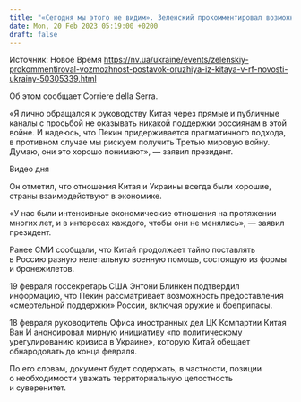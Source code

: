 ```yaml
---
title: "«Сегодня мы этого не видим». Зеленский прокомментировал возможность поставок оружия из Китая в РФ"
date: Mon, 20 Feb 2023 05:19:00 +0200
draft: false
---
```

Источник: Новое Время https://nv.ua/ukraine/events/zelenskiy-prokommentiroval-vozmozhnost-postavok-oruzhiya-iz-kitaya-v-rf-novosti-ukrainy-50305339.html


Об этом сообщает Corriere della Serra.

«Я лично обращался к руководству Китая через прямые и публичные каналы с просьбой не оказывать никакой поддержки россиянам в этой войне. И надеюсь, что Пекин придерживается прагматичного подхода, в противном случае мы рискуем получить Третью мировую войну. Думаю, они это хорошо понимают», — заявил президент.

  Видео дня   

Он отметил, что отношения Китая и Украины всегда были хорошие, страны взаимодействуют в экономике.

«У нас были интенсивные экономические отношения на протяжении многих лет, и в интересах каждого, чтобы они не менялись», — заявил президент.

Ранее СМИ сообщали, что Китай продолжает тайно поставлять в Россию разную нелетальную военную помощь, состоящую из формы и бронежилетов.

19 февраля госсекретарь США Энтони Блинкен подтвердил информацию, что Пекин рассматривает возможность предоставления «смертельной поддержки» России, включая оружие и боеприпасы.

18 февраля руководитель Офиса иностранных дел ЦК Компартии Китая Ван И анонсировал мирную инициативу «по политическому урегулированию кризиса в Украине», которую Китай обещает обнародовать до конца февраля.

По его словам, документ будет содержать, в частности, позиции о необходимости уважать территориальную целостность и суверенитет.
